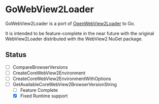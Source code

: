 # GoWebView2Loader

GoWebView2Loader is a port of [OpenWebView2Loader](https://github.com/jchv/OpenWebView2Loader) to Go.

It is intended to be feature-complete in the near future with the original WebView2Loader distributed with
the WebView2 NuGet package.

## Status

- [ ] CompareBrowserVersions
- [ ] CreateCoreWebView2Environment
- [ ] CreateCoreWebView2EnvironmentWithOptions
- [ ] GetAvailableCoreWebView2BrowserVersionString
  - [ ] Feature Complete
  - [x] Fixed Runtime support
